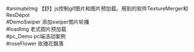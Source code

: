 #animateImg
  【舒】js控制gif图片和图片预加载。用到的软件TextureMerger和ResDepot <br>
#DemoSwiper
  添加swiper图片轮播<br>
#loadImg
  老式图片预加载<br>
#pc_Demo
  pc端活动案例<br>
#roseFlower
  玫瑰花飘落

